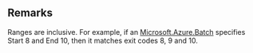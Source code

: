 ## Remarks  
 Ranges are inclusive. For example, if an [Microsoft.Azure.Batch](assetId:///N:Microsoft.Azure.Batch?qualifyHint=False&autoUpgrade=True) specifies Start 8 and End 10, then              it matches exit codes 8, 9 and 10.